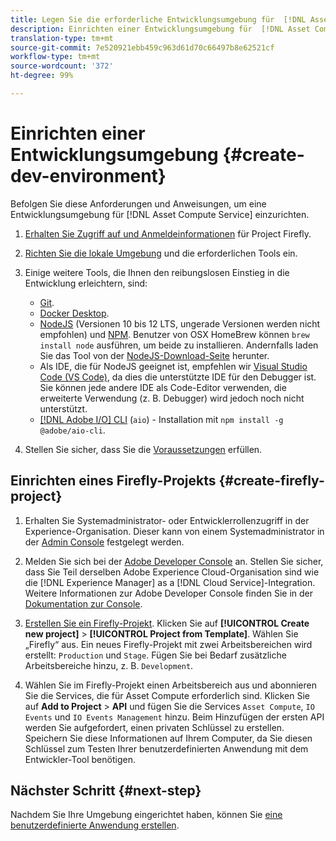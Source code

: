 ```yaml
---
title: Legen Sie die erforderliche Entwicklungsumgebung für  [!DNL Asset Compute Service] fest.
description: Einrichten einer Entwicklungsumgebung für  [!DNL Asset Compute Service] , um benutzerdefinierten Code zu erstellen und zu testen.
translation-type: tm+mt
source-git-commit: 7e520921ebb459c963d61d70c66497b8e62521cf
workflow-type: tm+mt
source-wordcount: '372'
ht-degree: 99%

---
```



# Einrichten einer Entwicklungsumgebung {#create-dev-environment}

Befolgen Sie diese Anforderungen und Anweisungen, um eine Entwicklungsumgebung für [!DNL Asset Compute Service] einzurichten.

1. [Erhalten Sie Zugriff auf und Anmeldeinformationen](https://github.com/AdobeDocs/project-firefly/blob/master/getting_started/setup.md#acquire-access-and-credentials) für Project Firefly.

1. [Richten Sie die lokale Umgebung](https://github.com/AdobeDocs/project-firefly/blob/master/getting_started/setup.md#local-environment-set-up) und die erforderlichen Tools ein.

1. Einige weitere Tools, die Ihnen den reibungslosen Einstieg in die Entwicklung erleichtern, sind:

   * [Git](https://git-scm.com/).
   * [Docker Desktop](https://www.docker.com/get-started).
   * [NodeJS](https://nodejs.org) (Versionen 10 bis 12 LTS, ungerade Versionen werden nicht empfohlen) und [NPM](https://www.npmjs.com). Benutzer von OSX HomeBrew können `brew install node` ausführen, um beide zu installieren. Andernfalls laden Sie das Tool von der [NodeJS-Download-Seite](https://nodejs.org/de/) herunter.
   * Als IDE, die für NodeJS geeignet ist, empfehlen wir [Visual Studio Code (VS Code)](https://code.visualstudio.com), da dies die unterstützte IDE für den Debugger ist. Sie können jede andere IDE als Code-Editor verwenden, die erweiterte Verwendung (z. B. Debugger) wird jedoch noch nicht unterstützt.
   * [[!DNL Adobe I/O] CLI](https://github.com/adobe/aio-cli) (`aio`) - Installation mit  `npm install -g @adobe/aio-cli`.

1. Stellen Sie sicher, dass Sie die [Voraussetzungen](/help/understand-extensibility.md#prerequisites-and-provisioning) erfüllen.

## Einrichten eines Firefly-Projekts {#create-firefly-project}

1. Erhalten Sie Systemadministrator- oder Entwicklerrollenzugriff in der Experience-Organisation. Dieser kann von einem Systemadministrator in der [Admin Console](https://adminconsole.adobe.com/overview) festgelegt werden.

1. Melden Sie sich bei der [Adobe Developer Console](https://console.adobe.io/) an. Stellen Sie sicher, dass Sie Teil derselben Adobe Experience Cloud-Organisation sind wie die [!DNL Experience Manager] as a [!DNL Cloud Service]-Integration. Weitere Informationen zur Adobe Developer Console finden Sie in der [Dokumentation zur Console](https://www.adobe.io/apis/experienceplatform/console/docs.html).

1. [Erstellen Sie ein Firefly-Projekt](https://www.adobe.io/apis/experienceplatform/project-firefly/docs.html#!AdobeDocs/project-firefly/master/getting_started/first_app.md). Klicken Sie auf **[!UICONTROL Create new project]** > **[!UICONTROL Project from Template]**. Wählen Sie „Firefly“ aus. Ein neues Firefly-Projekt mit zwei Arbeitsbereichen wird erstellt: `Production` und `Stage`. Fügen Sie bei Bedarf zusätzliche Arbeitsbereiche hinzu, z. B. `Development`.

1. Wählen Sie im Firefly-Projekt einen Arbeitsbereich aus und abonnieren Sie die Services, die für Asset Compute erforderlich sind. Klicken Sie auf **Add to Project** > **API** und fügen Sie die Services `Asset Compute`, `IO Events` und `IO Events Management` hinzu. Beim Hinzufügen der ersten API werden Sie aufgefordert, einen privaten Schlüssel zu erstellen. Speichern Sie diese Informationen auf Ihrem Computer, da Sie diesen Schlüssel zum Testen Ihrer benutzerdefinierten Anwendung mit dem Entwickler-Tool benötigen.

## Nächster Schritt {#next-step}

Nachdem Sie Ihre Umgebung eingerichtet haben, können Sie [eine benutzerdefinierte Anwendung erstellen](develop-custom-application.md).

<!-- TBD items for later:
 
* Any steps in the beginning that lead to gotchas later should be called out for caution? For example,
  * don't change some defaults initially
  * know risks when deviating from standard path
  * naming conventions to follow
  * Retrieve and format credentials (YAML file details)
-->
